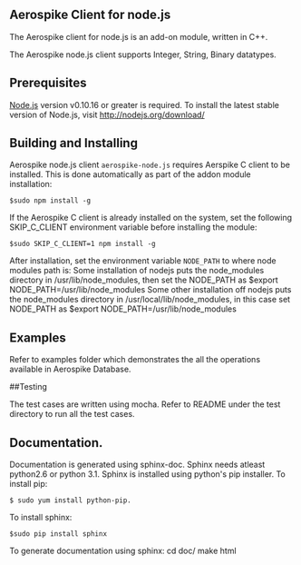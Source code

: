 ## Aerospike Client for node.js

The Aerospike client for node.js is an add-on module, written in C++.
 
The Aerospike node.js client supports Integer, String, Binary datatypes. 

## Prerequisites

[Node.js](http://nodejs.org) version v0.10.16 or greater is required. 
To install the latest stable version of Node.js, visit http://nodejs.org/download/


## Building and Installing

Aerospike node.js client `aerospike-node.js` requires Aerspike C client to be installed.
This is done automatically as part of the addon module installation:

	$sudo npm install -g 

If the Aerospike C client is already installed on the system, set the following SKIP_C_CLIENT 
environment variable before installing the module:

	$sudo SKIP_C_CLIENT=1 npm install -g 

After installation, set the environment variable `NODE_PATH` to where node modules path is:
Some installation of nodejs puts the node_modules directory in /usr/lib/node_modules, then set 
the NODE_PATH as
	$export NODE_PATH=/usr/lib/node_modules
Some other installation off nodejs puts the node_modules directory in /usr/local/lib/node_modules,
in this case set NODE_PATH as
	$export NODE_PATH=/usr/lib/node_modules

## Examples

Refer to examples folder which demonstrates the all the operations available in Aerospike Database.
     

##Testing

The test cases are written using mocha. Refer to README under the test directory to run
all the test cases.

## Documentation.

Documentation is generated using sphinx-doc. 
Sphinx needs atleast python2.6 or python 3.1.
Sphinx is installed using python's pip installer.
To install pip: 
	
	$ sudo yum install python-pip.

To install sphinx:
	
	$sudo pip install sphinx

To generate documentation using sphinx:
	cd doc/
	make html


